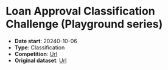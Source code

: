 # Loan Approval Classification Challenge (Playground series)

- **Date start**: 20240-10-06
- **Type**: Classification
- **Competition**: [Url](https://www.kaggle.com/competitions/playground-series-s4e10/overview)
- **Original dataset**: [Url](https://www.kaggle.com/datasets/chilledwanker/loan-approval-prediction/data)
